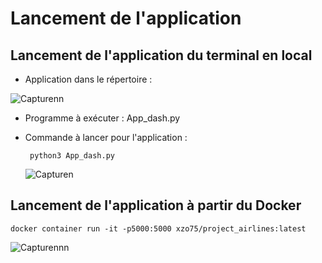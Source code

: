 # Lancement de l'application


 ## Lancement de l'application du terminal en local 
 
 - Application   dans le répertoire :
 
 ![Capturenn](https://user-images.githubusercontent.com/63191063/198210523-4b89b224-e4b3-4c6d-bcc2-4006f92037f6.PNG)
 
 - Programme à exécuter : App_dash.py
 
 - Commande à lancer pour l'application : 

    ``` python3 App_dash.py```
    
    ![Capturen](https://user-images.githubusercontent.com/63191063/198209944-960a9e58-df9a-4c99-8ba3-cd48100b267c.PNG)


 ## Lancement de l'application à partir du Docker 

   ``` docker container run -it -p5000:5000 xzo75/project_airlines:latest ```
    
 ![Capturennn](https://user-images.githubusercontent.com/63191063/198211666-7a8d361e-8584-4d4d-9a87-04170594da6b.PNG)
